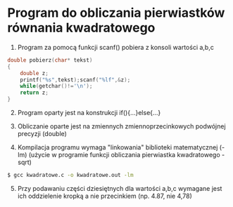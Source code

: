 # Program do obliczania pierwiastków równania kwadratowego

1. Program za pomocą funkcji scanf() pobiera z konsoli wartości a,b,c

```c
double pobierz(char* tekst)
{
	double z;
	printf("%s",tekst);scanf("%lf",&z);
	while(getchar()!='\n');
	return z;
}
```

2. Program oparty jest na konstrukcji if(){...}else{...}

3. Obliczanie oparte jest na zmiennych zmiennoprzecinkowych podwójnej precyzji (double)

4. Kompilacja programu wymaga "linkowania" biblioteki matematycznej (-lm) (użycie w programie funkcji obliczania pierwiastka kwadratowego - sqrt)

```sh
$ gcc kwadratowe.c -o kwadratowe.out -lm
```

5. Przy podawaniu części dziesiętnych dla wartości a,b,c wymagane jest ich oddzielenie kropką a nie przecinkiem (np. 4.87, nie 4,78)
